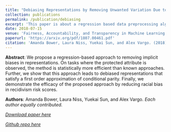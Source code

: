 ```yaml
---
title: "Debiasing Representations by Removing Unwanted Variation Due to Protected Attributes"
collection: publications
permalink: /publication/debiasing
excerpt: 'This paper is about a regression based data preprocessing algorithm to remove unwanted bias due to a protected attribute like race or gender.'
date: 2018-07-15
venue: 'Fairness, Accountability, and Transparency in Machine Learning workshop at ICML'
paperurl: 'https://arxiv.org/pdf/1807.00461.pdf'
citation: 'Amanda Bower, Laura Niss, Yuekai Sun, and Alex Vargo. (2018). &quot;Debiasing Representations by Removing Unwanted Variation Due to Protected Attributes.&quot; <i>Fairness, Accountability, and Transparency in Machine Learning (FAT-ML) workshop at the International Conference for Machine Learning (ICML)</i>.'
---
```

<b>Abstract</b>: We propose a regression-based approach to removing implicit biases in representations. On tasks where the protected attribute is observed, the method is statistically more efficient than known approaches. Further, we show that this approach leads to debiased representations that satisfy a first order approximation of conditional parity. Finally, we demonstrate the efficacy of the proposed approach by reducing racial bias in recidivism risk scores.

<b>Authors</b>: Amanda Bower, Laura Niss, Yuekai Sun, and Alex Vargo. <i>Each author equally contributed.<i>

[Download paper here](https://arxiv.org/pdf/1807.00461.pdf)

[Github repo here](https://github.com/Amandarg/debias)
